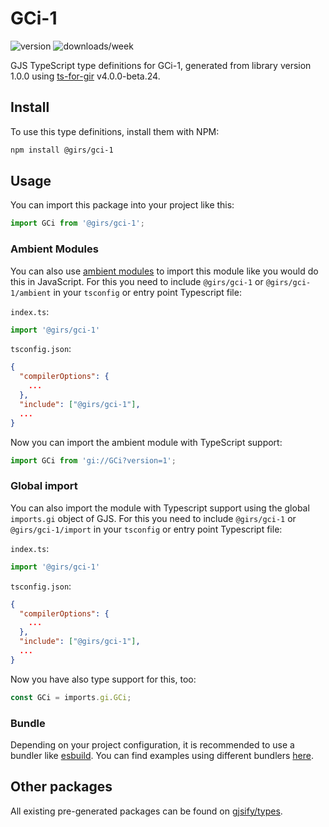 
# GCi-1

![version](https://img.shields.io/npm/v/@girs/gci-1)
![downloads/week](https://img.shields.io/npm/dw/@girs/gci-1)


GJS TypeScript type definitions for GCi-1, generated from library version 1.0.0 using [ts-for-gir](https://github.com/gjsify/ts-for-gir) v4.0.0-beta.24.


## Install

To use this type definitions, install them with NPM:
```bash
npm install @girs/gci-1
```

## Usage

You can import this package into your project like this:
```ts
import GCi from '@girs/gci-1';
```

### Ambient Modules

You can also use [ambient modules](https://github.com/gjsify/ts-for-gir/tree/main/packages/cli#ambient-modules) to import this module like you would do this in JavaScript.
For this you need to include `@girs/gci-1` or `@girs/gci-1/ambient` in your `tsconfig` or entry point Typescript file:

`index.ts`:
```ts
import '@girs/gci-1'
```

`tsconfig.json`:
```json
{
  "compilerOptions": {
    ...
  },
  "include": ["@girs/gci-1"],
  ...
}
```

Now you can import the ambient module with TypeScript support: 

```ts
import GCi from 'gi://GCi?version=1';
```

### Global import

You can also import the module with Typescript support using the global `imports.gi` object of GJS.
For this you need to include `@girs/gci-1` or `@girs/gci-1/import` in your `tsconfig` or entry point Typescript file:

`index.ts`:
```ts
import '@girs/gci-1'
```

`tsconfig.json`:
```json
{
  "compilerOptions": {
    ...
  },
  "include": ["@girs/gci-1"],
  ...
}
```

Now you have also type support for this, too:

```ts
const GCi = imports.gi.GCi;
```

### Bundle

Depending on your project configuration, it is recommended to use a bundler like [esbuild](https://esbuild.github.io/). You can find examples using different bundlers [here](https://github.com/gjsify/ts-for-gir/tree/main/examples).

## Other packages

All existing pre-generated packages can be found on [gjsify/types](https://github.com/gjsify/types).

